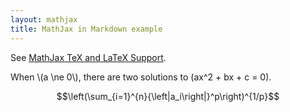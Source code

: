 ```yaml
---
layout: mathjax
title: MathJax in Markdown example
---
```


See [MathJax TeX and LaTeX Support](http://docs.mathjax.org/en/latest/tex.html).

When \\(a \ne 0\\), there are two solutions to \(ax^2 + bx + c = 0\).

$$\left(\sum_{i=1}^{n}{\left|a_i\right|}^p\right)^{1/p}$$
